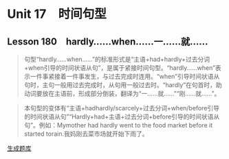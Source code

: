 ﻿ # Unit 17　时间句型
 ## Lesson 180　hardly……when……一……就……
 
> 句型“hardly……when……”的标准形式是“主语+had+hardly+过去分词+when引导的时间状语从句”，是属于紧接时间句型。“hardly……when”表示一件事紧接着一件事发生，与过去完成时连用。“when”引导时间状语从句时，主句一般用过去完成时，从句用一般过去时。“hardly”在句首时，助动词要放在主语前，形成部分倒装，翻译为“一……就……”“刚……就……”。

> 本句型的变体有“主语+hadhardly/scarcely+过去分词+when/before引导的时间状语从句”“Hardly+had+主语+过去分词+before引导的时间状语从句”。例如：Mymother had hardly went to the food market before it started torain.我妈刚去菜市场就开始下雨了。


 [生成题库](./question/f180.json)